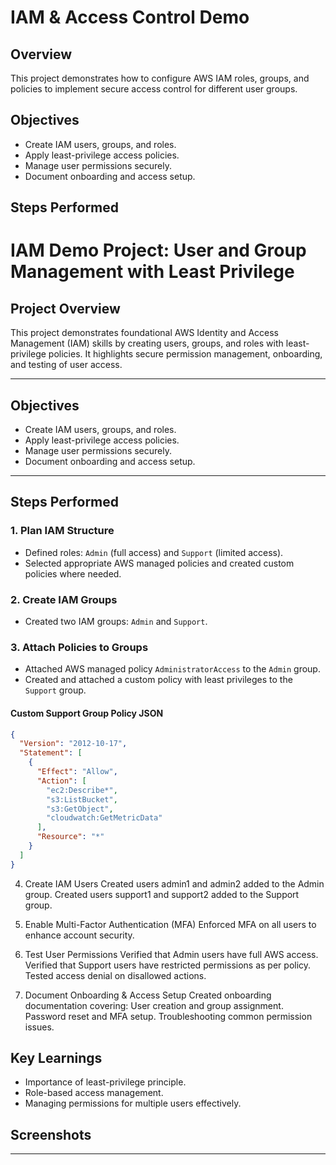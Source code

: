 # IAM & Access Control Demo

## Overview
This project demonstrates how to configure AWS IAM roles, groups, and policies to implement secure access control for different user groups.

## Objectives
- Create IAM users, groups, and roles.
- Apply least-privilege access policies.
- Manage user permissions securely.
- Document onboarding and access setup.

## Steps Performed
# IAM Demo Project: User and Group Management with Least Privilege

## Project Overview
This project demonstrates foundational AWS Identity and Access Management (IAM) skills by creating users, groups, and roles with least-privilege policies. It highlights secure permission management, onboarding, and testing of user access.

---

## Objectives
- Create IAM users, groups, and roles.
- Apply least-privilege access policies.
- Manage user permissions securely.
- Document onboarding and access setup.

---

## Steps Performed

### 1. Plan IAM Structure
- Defined roles: `Admin` (full access) and `Support` (limited access).
- Selected appropriate AWS managed policies and created custom policies where needed.

### 2. Create IAM Groups
- Created two IAM groups: `Admin` and `Support`.

### 3. Attach Policies to Groups
- Attached AWS managed policy `AdministratorAccess` to the `Admin` group.
- Created and attached a custom policy with least privileges to the `Support` group.

#### Custom Support Group Policy JSON

```json
{
  "Version": "2012-10-17",
  "Statement": [
    {
      "Effect": "Allow",
      "Action": [
        "ec2:Describe*",
        "s3:ListBucket",
        "s3:GetObject",
        "cloudwatch:GetMetricData"
      ],
      "Resource": "*"
    }
  ]
}
```
4. Create IAM Users
Created users admin1 and admin2 added to the Admin group.
Created users support1 and support2 added to the Support group.
5. Enable Multi-Factor Authentication (MFA)
Enforced MFA on all users to enhance account security.

6. Test User Permissions
Verified that Admin users have full AWS access.
Verified that Support users have restricted permissions as per policy.
Tested access denial on disallowed actions.
7. Document Onboarding & Access Setup
Created onboarding documentation covering:
User creation and group assignment.
Password reset and MFA setup.
Troubleshooting common permission issues.

## Key Learnings
- Importance of least-privilege principle.
- Role-based access management.
- Managing permissions for multiple users effectively.

## Screenshots

---

